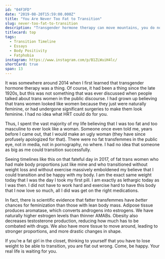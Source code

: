 ```yaml
---
id: "04F3FD"
date: "2019-08-20T15:59:00.000Z"
title: "You Are Never Too Fat to Transition"
slug: never-too-fat-to-transition
description: "Transgender hormone therapy can move mountains, you do not have to be thin to transition."
titlecard: top
tags:
  - Transition Timeline
  - Essays
  - Body Positivity
  - Fatphobia
instagram: https://www.instagram.com/p/B1ZLWuiH4lc/
shortCard: true
span: 13
---
```


It was somewhere around 2014 when I first learned that transgender hormone therapy was a thing. Of course, it had been a thing since the late 1920s, but this was not something that was ever discussed when people talked about trans women in the public discourse. I had grown up believing that trans women looked like women because they just were naturally feminine, or had undergone significant surgeries to make them look feminine. I had no idea what HRT could do for you.

Thus, I spent the vast majority of my life believing that I was too fat and too masculine to ever look like a woman. Someone once even told me, years before I came out, that I would make an ugly woman (they have since profusely apologized for that). There were no fat transfemmes in the public eye, not in media, not in pornography, no where. I had no idea that someone as big as me could transition successfully.

Seeing timelines like this on that fateful day in 2017, of fat trans women who had male body proportions just like mine and who transitioned without weight loss and without exercise massively emboldened my believe that I could transition and be happy with my body. I am the exact same weight today that I was the day I took my first pill. I am exactly as lethargic today as I was then. I did not have to work hard and exercise hard to have this body that I now love so much, all I did was get on the right medications.

In fact, there is scientific evidence that fatter transfemmes have *better* chances for feminization than those with lean body mass. Adipose tissue produces aromatase, which converts androgens into estrogens. We have naturally higher estrogen levels than thinner AMABs. Obesity also decreases testosterone production, reducing how much has to be combated with drugs. We also have more tissue to move around, leading to stronger proportions, and more drastic changes in shape.

If you’re a fat girl in the closet, thinking to yourself that you have to lose weight to be able to transition, you are flat out wrong. Come, be happy. Your real life is waiting for you.
